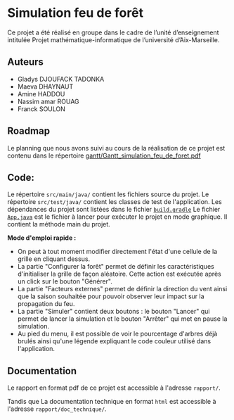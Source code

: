 # Simulation feu de forêt
Ce projet a été réalisé en groupe dans le cadre de l’unité d’enseignement
intitulée Projet mathématique-informatique de l’université d’Aix-Marseille.

## Auteurs
* Gladys DJOUFACK TADONKA 
* Maeva DHAYNAUT
* Amine HADDOU
* Nassim amar ROUAG
* Franck SOULON

## Roadmap
Le planning que nous avons suivi au cours de la réalisation de ce projet
est contenu dans le répertoire [gantt/Gantt_simulation_feu_de_foret.pdf](gantt/Gantt_simulation_feu_de_foret.pdf)

## Code:
Le répertoire ```src/main/java/``` contient les fichiers source du projet.
Le répertoire ```src/test/java/``` contient les classes de test de l'application.
Les dépendances du projet sont listées dans le fichier [```build.gradle```](build.gradle)
Le fichier [```App.java```](src/main/java/App.java) est le fichier à lancer pour exécuter le projet en mode graphique.
Il contient la méthode main du projet.

**Mode d'emploi rapide :**

* On peut à tout moment modifier directement l'état d'une cellule de la grille en cliquant dessus.
* La partie "Configurer la forêt" permet de définir les caractéristiques d'initialiser la grille de façon aléatoire. Cette action est exécutée après un click sur le bouton "Générer".
* La partie "Facteurs externes" permet de définir la direction du vent ainsi que la saison souhaitée pour pouvoir observer leur impact sur la propagation du feu.
* La partie "Simuler" contient deux boutons : le bouton "Lancer" qui permet de lancer la simulation et le bouton "Arrêter" qui met en pause la simulation.
* Au pied du menu, il est possible de voir le pourcentage d'arbres déjà brulés ainsi qu'une légende expliquant le code couleur utilisé dans l'application.

## Documentation
Le rapport en format pdf de ce projet est accessible à l'adresse ```rapport/```.

Tandis que La documentation technique en format `html` est accessible à l'adresse ```rapport/doc_technique/```.